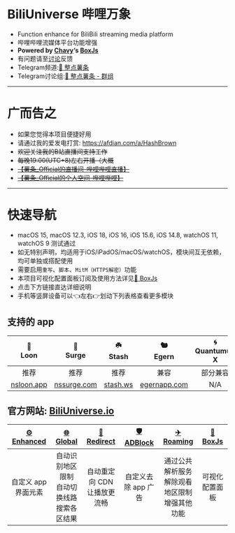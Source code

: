 # BiliUniverse 哔哩万象
  * Function enhance for BiliBili streaming media platform
  * 哔哩哔哩流媒体平台功能增强
  * **Powered by [Chavy](https://github.com/chavyleung)‘s [BoxJs](https://chavyleung.gitbook.io/boxjs/)**
  * 有问题请至[讨论](https://github.com/orgs/BiliUniverse/discussions)反馈
  * Telegram频道:[🍟 整点薯条](https://t.me/GetSomeFriesChannel)
  * Telegram讨论组:[🍟 整点薯条 - 群组](https://t.me/GetSomeFries)

---
# 广而告之
  * 如果您觉得本项目便捷好用
  * 请通过我的爱发电打赏: https://afdian.com/a/HashBrown
  * ~~欢迎关注我的B站直播间支持工作~~
  * ~~每晚19:00(UTC+8)左右开播（大概~~
  * [~~【薯条_Official的直播间-哔哩哔哩直播】~~](https://b23.tv/1LeNwhE)
  * [~~【薯条_Official的个人空间-哔哩哔哩】~~](https://b23.tv/Z6GIBAE)

---
# 快速导航
  * macOS 15, macOS 12.3, iOS 18, iOS 16, iOS 15.6, iOS 14.8, watchOS 11, watchOS 9 测试通过
  * 如无特别声明，均适用于iOS/iPadOS/macOS/watchOS，模块间互无依赖，均可单独或搭配使用
  * 需要启用`重写`、`脚本`、`MitM（HTTPS解密）`功能
  * 本项目可视化配置面板订阅及使用方法详见[🧰 BoxJs](https://BoxJs.BiliUniverse.io)
  * 点击下方链接直达详细说明
  * 手机等竖屏设备可以👈左右👉划动下列表格查看更多模块

## 支持的 app
| 🎈<br/>Loon | 🌊<br/>Surge | ☘️<br/>Stash |🐿️<br/>Egern | 🌀<br/>Quantumult X | 🚀<br/>Shadowrocket |
| :---: | :---: | :---: | :---: | :---: | :---: |
| 推荐 | 推荐 | 推荐 | 兼容 | 部分兼容 | 部分兼容 |
| [nsloon.app](https://nsloon.app/) | [nssurge.com](https://nssurge.com/) | [stash.ws](https://stash.ws/) | [egernapp.com](https://egernapp.com/) | N/A | N/A |

## 官方网站: [BiliUniverse.io](https://BiliUniverse.io)
| [⚙<br/>Enhanced](https://Enhanced.BiliUniverse.io) | [🌐<br/>Global](https://Global.BiliUniverse.io) | [🔀<br/>Redirect](https://Redirect.BiliUniverse.io) | [🛡️<br/>ADBlock](https://ADBlock.BiliUniverse.io) | [✈<br/>Roaming](https://Roaming.BiliUniverse.io) | [🧰<br/>BoxJs](https://BoxJs.BiliUniverse.io) |
| :---: | :---: | :---: | :---: | :---: | :---: |
| 自定义 app 界面元素 | 自动识别地区限制<br/>自动切换线路<br/>搜索各区结果 | 自动重定向 CDN<br/>让播放更流畅 | 自定义去除 app 广告 | 通过公共解析服务<br/>解除观看地区限制<br/>增强其他功能 | 可视化配置面板 |
